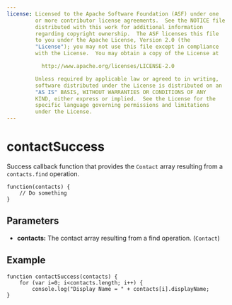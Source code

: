 ```yaml
---
license: Licensed to the Apache Software Foundation (ASF) under one
         or more contributor license agreements.  See the NOTICE file
         distributed with this work for additional information
         regarding copyright ownership.  The ASF licenses this file
         to you under the Apache License, Version 2.0 (the
         "License"); you may not use this file except in compliance
         with the License.  You may obtain a copy of the License at

           http://www.apache.org/licenses/LICENSE-2.0

         Unless required by applicable law or agreed to in writing,
         software distributed under the License is distributed on an
         "AS IS" BASIS, WITHOUT WARRANTIES OR CONDITIONS OF ANY
         KIND, either express or implied.  See the License for the
         specific language governing permissions and limitations
         under the License.
---
```


contactSuccess
==============

Success callback function that provides the `Contact` array resulting from a `contacts.find` operation.

    function(contacts) {
        // Do something
    }

Parameters
----------

- __contacts:__ The contact array resulting from a find operation. (`Contact`)

Example
-------

    function contactSuccess(contacts) {
		for (var i=0; i<contacts.length; i++) {
			console.log("Display Name = " + contacts[i].displayName;
    }